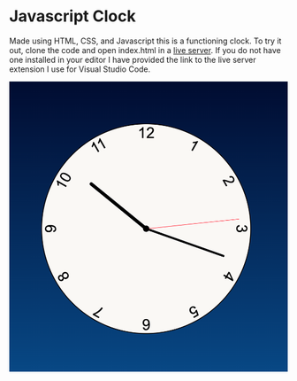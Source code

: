 # Javascript Clock

Made using HTML, CSS, and Javascript this is a functioning clock. To try it out, clone the code and open index.html in a [live server](https://marketplace.visualstudio.com/items?itemName=ritwickdey.LiveServer). If you do not have one installed in your editor I have provided the link to the live server extension I use for Visual Studio Code.

![screenshot of the javascript clock](clock-screenshot.png)

